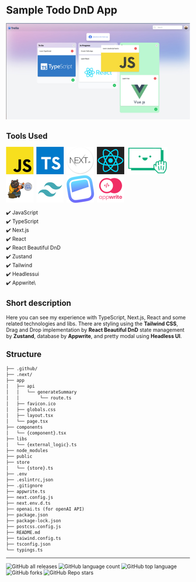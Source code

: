 # Sample Todo DnD App

![](./presentation/main.jpg)

## Tools Used

<img src="./presentation/js.png" width="75" height="75" />&nbsp;
<img src="./presentation/ts.svg" width="75" height="75" />&nbsp;
<img src="./presentation/next.webp" width="75" height="75" />&nbsp;
<img src="./presentation/react.png" width="75" height="75" />&nbsp;
<img src="./presentation/react-dnd.png" width="110" height="75" />&nbsp;
<img src="./presentation/zustand.png" width="75" height="75" />&nbsp;
<img src="./presentation/tailwind.svg" width="75" height="75" />&nbsp;
<img src="./presentation/headlessui.png" width="75" height="75" />&nbsp;
<img src="./presentation/appwrite.svg" width="75" height="75" />

✔️ JavaScript\
✔️ TypeScript\
✔️ Next.js\
✔️ React\
✔️ React Beautiful DnD\
✔️ Zustand\
✔️ Tailwind\
✔️ Headlessui\
✔️ Appwrite\

## Short description

Here you can see my experience with TypeScript, Next.js, React and some related technologies and libs. There are styling using the **Tailwind CSS**, Drag and Drop implementation by **React Beautiful DnD** state management by **Zustand**, database by **Appwrite**, and pretty modal using **Headless UI**.

## Structure
```
├── .github/
├── .next/
├── app
│   ├── api
│   │   └── generateSummary
│   │        └── route.ts
│   ├── favicon.ico
│   ├── globals.css
│   ├── layout.tsx
│   └── page.tsx
├── components
│   └── {component}.tsx
├── libs
│   └── {external_logic}.ts
├── node_modules
├── public
├── store
│   └── {store}.ts
├── .env
├── .eslintrc,json
├── .gitignore
├── appwrite.ts
├── next.config.js
├── next.env.d.ts
├── openai.ts (for openAI API)
├── package.json
├── package-lock.json
├── postcss.config.js
├── README.md
├── taiwind.config.ts
├── tsconfig.json
└── typings.ts
```
---
![GitHub all releases](https://img.shields.io/github/downloads/Andrey-Sivak/react-ts-next-todo-app/total)
![GitHub language count](https://img.shields.io/github/languages/count/Andrey-Sivak/react-ts-next-todo-app)
![GitHub top language](https://img.shields.io/github/languages/top/Andrey-Sivak/react-ts-next-todo-app?color=yellow)
![GitHub forks](https://img.shields.io/github/forks/Andrey-Sivak/react-ts-next-todo-app?style=social)
![GitHub Repo stars](https://img.shields.io/github/stars/Andrey-Sivak/react-ts-next-todo-app?style=social)
